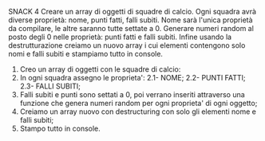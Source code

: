 SNACK 4
Creare un array di oggetti di squadre di calcio.
Ogni squadra avrà diverse proprietà: nome, punti fatti, falli subiti.
Nome sarà l'unica proprietà da compilare, le altre saranno tutte settate a 0.
Generare numeri random al posto degli 0 nelle proprietà: punti fatti e falli subiti.
Infine usando la destrutturazione creiamo un nuovo array i cui elementi contengono solo nomi e falli subiti e stampiamo tutto in console.

1. Creo un array di oggetti con le squadre di calcio:
2. In ogni squadra assegno le proprieta':
    2.1- NOME;
    2.2- PUNTI FATTI;
    2.3- FALLI SUBITI;
3. Falli subiti e punti sono settati a 0, poi verrano inseriti attraverso una funzione che genera numeri random per ogni proprieta' di ogni oggetto;
4. Creiamo un array nuovo con destructuring con solo gli elementi nome e falli subiti;
5. Stampo tutto in console.